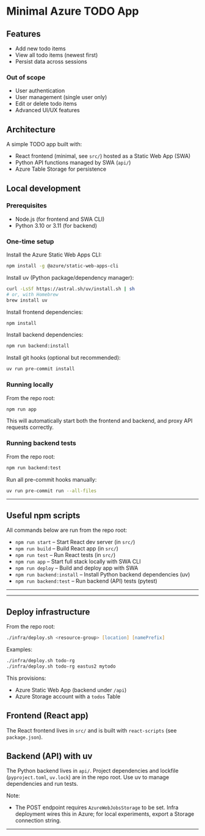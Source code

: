 # Minimal Azure TODO App


## Features
- Add new todo items
- View all todo items (newest first)
- Persist data across sessions

### Out of scope
- User authentication
- User management (single user only)
- Edit or delete todo items
- Advanced UI/UX features

## Architecture
A simple TODO app built with:
- React frontend (minimal, see `src/`) hosted as a Static Web App (SWA)
- Python API functions managed by SWA (`api/`)
- Azure Table Storage for persistence



## Local development

### Prerequisites
- Node.js (for frontend and SWA CLI)
- Python 3.10 or 3.11 (for backend)

### One-time setup
Install the Azure Static Web Apps CLI:
```zsh
npm install -g @azure/static-web-apps-cli
```
Install uv (Python package/dependency manager):
```zsh
curl -LsSf https://astral.sh/uv/install.sh | sh
# or, with Homebrew
brew install uv
```

Install frontend dependencies:
```zsh
npm install
```
Install backend dependencies:
```zsh
npm run backend:install
```

Install git hooks (optional but recommended):
```zsh
uv run pre-commit install
```


### Running locally
From the repo root:
```zsh
npm run app
```
This will automatically start both the frontend and backend, and proxy API requests correctly.



### Running backend tests
From the repo root:
```zsh
npm run backend:test
```

Run all pre-commit hooks manually:
```zsh
uv run pre-commit run --all-files
```

---



## Useful npm scripts

All commands below are run from the repo root:

- `npm run start` – Start React dev server (in `src/`)
- `npm run build` – Build React app (in `src/`)
- `npm run test` – Run React tests (in `src/`)
- `npm run app` – Start full stack locally with SWA CLI
- `npm run deploy` – Build and deploy app with SWA
- `npm run backend:install` – Install Python backend dependencies (uv)
- `npm run backend:test` – Run backend (API) tests (pytest)

---

---

## Deploy infrastructure

From the repo root:

```zsh
./infra/deploy.sh <resource-group> [location] [namePrefix]
```

Examples:

```zsh
./infra/deploy.sh todo-rg
./infra/deploy.sh todo-rg eastus2 mytodo
```

This provisions:
- Azure Static Web App (backend under `/api`)
- Azure Storage account with a `todos` Table


## Frontend (React app)

The React frontend lives in `src/` and is built with `react-scripts` (see `package.json`).



## Backend (API) with uv

The Python backend lives in `api/`.
Project dependencies and lockfile (`pyproject.toml`, `uv.lock`) are in the repo root.
Use uv to manage dependencies and run tests.

Note:
- The POST endpoint requires `AzureWebJobsStorage` to be set. Infra deployment wires this in Azure; for local experiments, export a Storage connection string.

---



